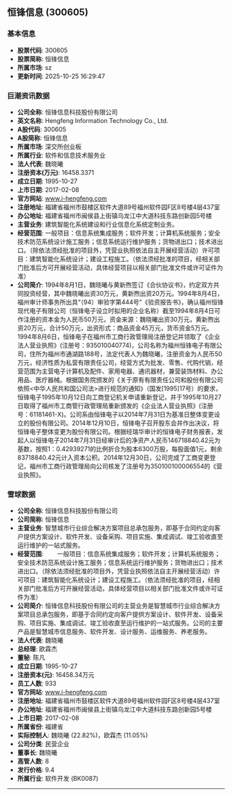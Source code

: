 ## 恒锋信息 (300605)

### 基本信息

- **股票代码**: 300605
- **股票简称**: 恒锋信息
- **所属市场**: sz
- **更新时间**: 2025-10-25 16:29:47

### 巨潮资讯数据

- **公司全称**: 恒锋信息科技股份有限公司
- **英文名称**: Hengfeng Information Technology Co., Ltd.
- **A股代码**: 300605
- **A股简称**: 恒锋信息
- **所属市场**: 深交所创业板
- **所属行业**: 软件和信息技术服务业
- **法人代表**: 魏晓曦
- **注册资本(万元)**: 16458.3371
- **成立日期**: 1995-10-27
- **上市日期**: 2017-02-08
- **官方网站**: www.i-hengfeng.com
- **注册地址**: 福建省福州市鼓楼区软件大道89号福州软件园F区8号楼4层437室
- **办公地址**: 福建省福州市闽侯县上街镇乌龙江中大道科技东路创新园5号楼
- **主营业务**: 建筑智能化系统建设和行业信息化系统定制业务。
- **经营范围**: 一般项目：信息系统集成服务；软件开发；计算机系统服务；安全技术防范系统设计施工服务；信息系统运行维护服务；货物进出口；技术进出口。（除依法须经批准的项目外，凭营业执照依法自主开展经营活动）许可项目：建筑智能化系统设计；建设工程施工。（依法须经批准的项目，经相关部门批准后方可开展经营活动，具体经营项目以相关部门批准文件或许可证件为准）
- **公司简介**: 1994年8月1日，魏晓曦与黄新煦签订《合伙协议书》，约定双方共同投资经营，其中魏晓曦出资30万元，黄新煦出资20万元。1994年8月4日，福州审计师事务所出具“（94）审验字第444号”《验资报告书》，确认福州恒锋现代电子有限公司（恒锋电子设立时拟用的企业名称）截至1994年8月4日可作注册的资本金为人民币50万元，资金来源：魏晓曦出资30万元，黄新煦出资20万元，合计50万元，出资形式：商品资金45万元，货币资金5万元。1994年8月6日，恒锋电子在福州市工商行政管理局注册登记并领取了《企业法人营业执照》(注册号：935010040774)，公司名称为福州恒锋电子有限公司，住所为福州市通湖路188号，法定代表人为魏晓曦，注册资金为人民币50万元，经济性质为私营有限责任公司，经营方式为批发、零售、代购代销，经营范围为主营电子计算机及配件、家用电器、通讯器材，兼营装饰材料、办公用品、医疗器械。根据国务院颁发的《关于原有有限责任公司和股份有限公司依照<中华人民共和国公司法>进行规范的通知》（国发[1995]17号）的要求，恒锋电子1995年10月12日向工商登记机关申请重新登记，并于1995年10月27日取得了福州市工商管行政管理局重新颁发的《企业法人营业执照》(注册号：61181461-X)。公司系由恒锋电子以2014年7月31日为基准日整体变更设立的股份有限公司。2014年12月10日，恒锋电子召开股东会并作出决议，将恒锋电子整体变更为股份有限公司。根据经瑞华审计的恒锋电子财务报表，发起人以恒锋电子2014年7月31日经审计后的净资产人民币146718840.42元为基数，按照1：0.42939271的比例折合为股本6300万股，每股面值1元，剩余83718840.42元计入资本公积。2014年12月30日，公司完成了工商变更登记，福州市工商行政管理局向公司核发了注册号为350100100006554的《营业执照》。

### 雪球数据

- **公司全称**: 恒锋信息科技股份有限公司
- **公司简称**: 恒锋信息
- **主营业务**: 智慧城市行业综合解决方案项目总承包服务，即基于合同约定向客户提供方案设计、软件开发、设备采购、项目实施、集成调试、竣工验收直至运行维护的一站式服务。
- **经营范围**: 　　一般项目：信息系统集成服务；软件开发；计算机系统服务；安全技术防范系统设计施工服务；信息系统运行维护服务；货物进出口；技术进出口。（除依法须经批准的项目外，凭营业执照依法自主开展经营活动）许可项目：建筑智能化系统设计；建设工程施工。（依法须经批准的项目，经相关部门批准后方可开展经营活动，具体经营项目以相关部门批准文件或许可证件为准）
- **公司简介**: 恒锋信息科技股份有限公司的主营业务是智慧城市行业综合解决方案项目总承包服务，即基于合同约定向客户提供方案设计、软件开发、设备采购、项目实施、集成调试、竣工验收直至运行维护的一站式服务。公司的主要产品是智慧城市信息服务、软件开发、设计服务、运维服务、养老服务。
- **法人代表**: 魏晓曦
- **总经理**: 欧霖杰
- **董秘**: 陈凡
- **成立日期**: 1995-10-27
- **注册资本(元)**: 16458.34万元
- **员工人数**: 933
- **官方网站**: www.i-hengfeng.com
- **注册地址**: 福建省福州市鼓楼区软件大道89号福州软件园F区8号楼4层437室
- **办公地址**: 福建省福州市闽侯县上街镇乌龙江中大道科技东路创新园5号楼
- **上市日期**: 2017-02-08
- **所属省份**: 福建省
- **实际控制人**: 魏晓曦 (22.82%)，欧霖杰 (11.05%)
- **公司分类**: 民营企业
- **董事长**: 魏晓曦
- **高管人数**: 8
- **发行价格**: 9.4
- **所属行业**: 软件开发 (BK0087)

---